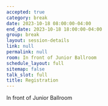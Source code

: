 ```yaml
---
accepted: true
category: break
date: 2023-10-18 08:00:00-04:00
end_date: 2023-10-18 18:00:00-04:00
group: break
layout: session-details
link: null
permalink: null
room: In front of Junior Ballroom
schedule_layout: full
sitemap: false
talk_slot: full
title: Registration
---
```


In front of Junior Ballroom
